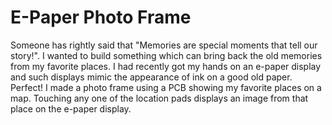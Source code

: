 # E-Paper Photo Frame
Someone has rightly said that "Memories are special moments that tell our story!". I wanted to build something which can bring back the old memories from my favorite places. I had recently got my hands on an e-paper display and such displays mimic the appearance of ink on a good old paper. Perfect! I made a photo frame using a PCB showing my favorite places on a map. Touching any one of the location pads displays an image from that place on the e-paper display.
